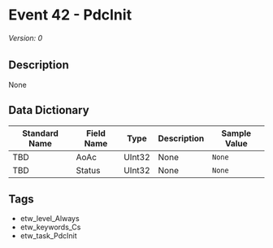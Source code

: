 # Event 42 - PdcInit
###### Version: 0

## Description
None

## Data Dictionary
|Standard Name|Field Name|Type|Description|Sample Value|
|---|---|---|---|---|
|TBD|AoAc|UInt32|None|`None`|
|TBD|Status|UInt32|None|`None`|

## Tags
* etw_level_Always
* etw_keywords_Cs
* etw_task_PdcInit